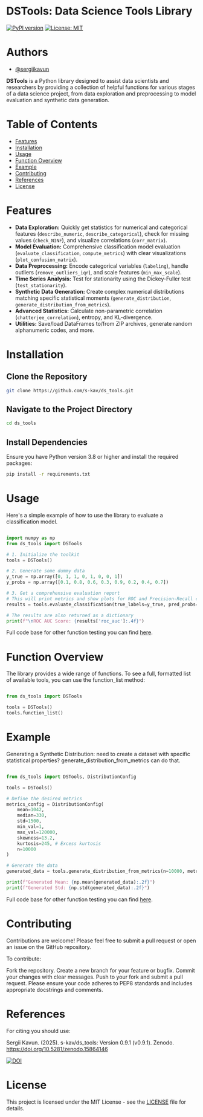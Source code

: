 # DSTools: Data Science Tools Library

[![PyPI version](https://badge.fury.io/py/ds-tools-your-username.svg)](https://badge.fury.io/py/ds-tools-Sergii-Kavun)
[![License: MIT](https://img.shields.io/badge/License-MIT-yellow.svg)](https://opensource.org/licenses/MIT)

# Authors

- [@sergiikavun](https://www.linkedin.com/in/sergii-kavun/)

**DSTools** is a Python library designed to assist data scientists and researchers by providing a collection of helpful functions for various stages of a data science project, from data exploration and preprocessing to model evaluation and synthetic data generation.

# Table of Contents

*   [Features](#features)
*   [Installation](#installation)
*   [Usage](#usage)
*   [Function Overview](#function-overview)
*   [Example](#example)
*   [Contributing](#contributing)
*   [References](#references)
*   [License](#license)


# Features

- **Data Exploration:** Quickly get statistics for numerical and categorical features (`describe_numeric`, `describe_categorical`), check for missing values (`check_NINF`), and visualize correlations (`corr_matrix`).
- **Model Evaluation:** Comprehensive classification model evaluation (`evaluate_classification`, `compute_metrics`) with clear visualizations (`plot_confusion_matrix`).
- **Data Preprocessing:** Encode categorical variables (`labeling`), handle outliers (`remove_outliers_iqr`), and scale features (`min_max_scale`).
- **Time Series Analysis:** Test for stationarity using the Dickey-Fuller test (`test_stationarity`).
- **Synthetic Data Generation:** Create complex numerical distributions matching specific statistical moments (`generate_distribution`, `generate_distribution_from_metrics`).
- **Advanced Statistics:** Calculate non-parametric correlation (`chatterjee_correlation`), entropy, and KL-divergence.
- **Utilities:** Save/load DataFrames to/from ZIP archives, generate random alphanumeric codes, and more.


# Installation

## Clone the Repository

```bash
git clone https://github.com/s-kav/ds_tools.git

```

## Navigate to the Project Directory

```bash
cd ds_tools

```

## Install Dependencies

Ensure you have Python version 3.8 or higher and install the required packages:

```bash
pip install -r requirements.txt

```

# Usage

Here's a simple example of how to use the library to evaluate a classification model.


```python

import numpy as np
from ds_tools import DSTools

# 1. Initialize the toolkit
tools = DSTools()

# 2. Generate some dummy data
y_true = np.array([0, 1, 1, 0, 1, 0, 0, 1])
y_probs = np.array([0.1, 0.8, 0.6, 0.3, 0.9, 0.2, 0.4, 0.7])

# 3. Get a comprehensive evaluation report
# This will print metrics and show plots for ROC and Precision-Recall curves.
results = tools.evaluate_classification(true_labels=y_true, pred_probs=y_probs)

# The results are also returned as a dictionary
print(f"\nROC AUC Score: {results['roc_auc']:.4f}")

```


Full code base for other function testing you can find [here](https://github.com/s-kav/ds_tools/blob/main/tests/code_checking_dstool.py).


# Function Overview

The library provides a wide range of functions. To see a full, formatted list of available tools, you can use the function_list method:

```python

from ds_tools import DSTools

tools = DSTools()
tools.function_list()

```

# Example

Generating a Synthetic Distribution: need to create a dataset with specific statistical properties?
generate_distribution_from_metrics can do that.


```python

from ds_tools import DSTools, DistributionConfig

tools = DSTools()

# Define the desired metrics
metrics_config = DistributionConfig(
    mean=1042,
    median=330,
    std=1500,
    min_val=1,
    max_val=120000,
    skewness=13.2,
    kurtosis=245, # Excess kurtosis
    n=10000
)

# Generate the data
generated_data = tools.generate_distribution_from_metrics(n=10000, metrics=metrics_config)

print(f"Generated Mean: {np.mean(generated_data):.2f}")
print(f"Generated Std: {np.std(generated_data):.2f}")

```


Full code base for other function testing you can find [here](https://github.com/s-kav/ds_tools/blob/main/tests/code_checking_dstool.py).


# Contributing

Contributions are welcome! Please feel free to submit a pull request or open an issue on the GitHub repository.

To contribute:

Fork the repository.
Create a new branch for your feature or bugfix.
Commit your changes with clear messages.
Push to your fork and submit a pull request.
Please ensure your code adheres to PEP8 standards and includes appropriate docstrings and comments.


# References

For citing you should use:

Sergii Kavun. (2025). s-kav/ds_tools: Version 0.9.1 (v0.9.1). Zenodo. https://doi.org/10.5281/zenodo.15864146

[![DOI](https://zenodo.org/badge/1001952407.svg)](https://doi.org/10.5281/zenodo.15864146)


# License

This project is licensed under the MIT License - see the [LICENSE](https://github.com/s-kav/ds_tools/blob/main/LICENSE) file for details.

